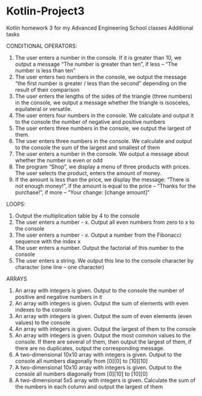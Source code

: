 # Kotlin-Project3
Kotlin homework 3 for my Advanced Engineering School classes
Additional tasks

CONDITIONAL OPERATORS:
1. The user enters a number in the console. If it is greater than 10, we output a message “The number is greater than ten”, if less – “The number is less than ten”
2. The user enters two numbers in the console, we output the message “the first number is greater / less than the second” depending on the result of their comparison
3. The user enters the lengths of the sides of the triangle (three numbers) in the console, we output a message whether the triangle is isosceles, equilateral or versatile.
4. The user enters four numbers in the console. We calculate and output it to the console the number of negative and positive numbers
5. The user enters three numbers in the console, we output the largest of them.
6. The user enters three numbers in the console. We calculate and output to the console the sum of the largest and smallest of them
7. The user enters a number in the console. We output a message about whether the number is even or odd
8. The program “Shop”, we display a menu of three products with prices. The user selects the product, enters the amount of money. 
9. If the amount is less than the price, we display the message: “There is not enough money!”, if the amount is equal to the price – “Thanks for the purchase!”, if more – “Your change: [change amount]”


LOOPS:
1. Output the multiplication table by 4 to the console
2. The user enters a number - x. Output all even numbers from zero to x to the console
3. The user enters a number - x. Output a number from the Fibonacci sequence with the index x
4. The user enters a number. Output the factorial of this number to the console
5. The user enters a string. We output this line to the console character by character (one line – one character)


ARRAYS
1. An array with integers is given. Output to the console the number of positive and negative numbers in it
2. An array with integers is given. Output the sum of elements with even indexes to the console
3. An array with integers is given. Output the sum of even elements (even values) to the console
4. An array with integers is given. Output the largest of them to the console
5. An array with integers is given. Output the most common values to the console. 
If there are several of them, then output the largest of them, if there are no duplicates, output the corresponding message.
6. A two-dimensional 10x10 array with integers is given. Output to the console all numbers diagonally from [0][0] to [10][10]
7. A two-dimensional 10x10 array with integers is given. Output to the console all numbers diagonally from [0][10] to [10][0]
8. A two-dimensional 5x5 array with integers is given. Calculate the sum of the numbers in each column and output the largest of them

